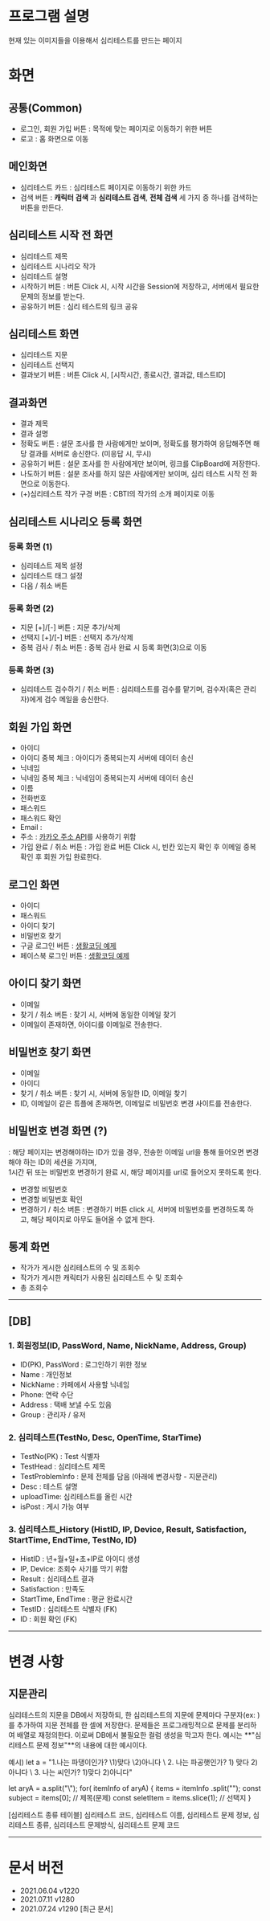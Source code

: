 # 프로그램 설명

현재 있는 이미지들을 이용해서 심리테스트를 만드는 페이지

# 화면

## 공통(Common)

- 로그인, 회원 가입 버튼 : 목적에 맞는 페이지로 이동하기 위한 버튼
- 로고 : 홈 화면으로 이동

## 메인화면

- 심리테스트 카드 : 심리테스트 페이지로 이동하기 위한 카드
- 검색 버튼 : **캐릭터 검색** 과 **심리테스트 검색**, **전체 검색** 세 가지 중 하나를 검색하는 버튼을 만든다.

## 심리테스트 시작 전 화면

- 심리테스트 제목
- 심리테스트 시나리오 작가
- 심리테스트 설명
- 시작하기 버튼 : 버튼 Click 시, 시작 시간을 Session에 저장하고, 서버에서 필요한 문제의 정보를 받는다.
- 공유하기 버튼 : 심리 테스트의 링크 공유

## 심리테스트 화면

- 심리테스트 지문
- 심리테스트 선택지
- 결과보기 버튼 : 버튼 Click 시, [시작시간, 종료시간, 결과값, 테스트ID]

## 결과화면

- 결과 제목
- 결과 설명
- 정확도 버튼 : 설문 조사를 한 사람에게만 보이며, 정확도를 평가하여 응답해주면 해당 결과를 서버로 송신한다. (미응답 시, 무시)
- 공유하기 버튼 : 설문 조사를 한 사람에게만 보이며, 링크를 ClipBoard에 저장한다.
- 나도하기 버튼 : 설문 조사를 하지 않은 사람에게만 보이며, 심리 테스트 시작 전 화면으로 이동한다.
- (+)심리테스트 작가 구경 버튼 : CBTI의 작가의 소개 페이지로 이동

## 심리테스트 시나리오 등록 화면

### 등록 화면 (1)

- 심리테스트 제목 설정
- 심리테스트 태그 설정
- 다음 / 취소 버튼

### 등록 화면 (2)

- 지문 [+]/[-] 버튼 : 지문 추가/삭제
- 선택지 [+]/[-] 버튼 : 선택지 추가/삭제
- 중복 검사 / 취소 버튼 : 중복 검사 완료 시 등록 화면(3)으로 이동

### 등록 화면 (3)

- 심리테스트 검수하기 / 취소 버튼 : 심리테스트를 검수를 맡기며, 검수자(혹은 관리자)에게 검수 메일을 송신한다.

## 회원 가입 화면

- 아이디
- 아이디 중복 체크 : 아이디가 중복되는지 서버에 데이터 송신
- 닉네임
- 닉네임 중복 체크 : 닉네임이 중복되는지 서버에 데이터 송신
- 이름
- 전화번호
- 패스워드
- 패스워드 확인
- Email :
- 주소 : [카카오 주소 API](https://developers.kakao.com/docs/latest/ko/local/common)를 사용하기 위함
- 가입 완료 / 취소 버튼 : 가입 완료 버튼 Click 시, 빈칸 있는지 확인 후 이메일 중복 확인 후 회원 가입 완료한다.

## 로그인 화면

- 아이디
- 패스워드
- 아이디 찾기
- 비밀번호 찾기
- 구글 로그인 버튼 : [생활코딩 예제](https://opentutorials.org/course/3424)
- 페이스북 로그인 버튼 : [생활코딩 예제](https://opentutorials.org/course/3423)

## 아이디 찾기 화면

- 이메일
- 찾기 / 취소 버튼 : 찾기 시, 서버에 동일한 이메일 찾기
- 이메일이 존재하면, 아이디를 이메일로 전송한다.

## 비밀번호 찾기 화면

- 이메일
- 아이디
- 찾기 / 취소 버튼 : 찾기 시, 서버에 동일한 ID, 이메일 찾기
- ID, 이메일이 같은 튜플에 존재하면, 이메일로 비밀번호 변경 사이트를 전송한다.

## 비밀번호 변경 화면 (?)

: 해당 페이지는 변경해야하는 ID가 있을 경우, 전송한 이메일 url을 통해 들어오면 변경해야 하는 ID의 세션을 가지며,  
1시간 뒤 또는 비밀번호 변경하기 완료 시, 해당 페이지를 url로 들어오지 못하도록 한다.

- 변경할 비밀번호
- 변경할 비밀번호 확인
- 변경하기 / 취소 버튼 : 변경하기 버튼 click 시, 서버에 비밀번호를 변경하도록 하고, 해당 페이지로 아무도 들어올 수 없게 한다.

## 통계 화면

- 작가가 게시한 심리테스트의 수 및 조회수
- 작가가 게시한 캐릭터가 사용된 심리테스트 수 및 조회수
- 총 조회수

---

## [DB]

### 1. 회원정보(ID, PassWord, Name, NickName, Address, Group)

- ID(PK), PassWord : 로그인하기 위한 정보
- Name : 개인정보
- NickName : 카페에서 사용할 닉네임
- Phone: 연락 수단
- Address : 택배 보낼 수도 있음
- Group : 관리자 / 유저

### 2. 심리테스트(TestNo, Desc, OpenTime, StarTime)

- TestNo(PK) : Test 식별자
- TestHead : 심리테스트 제목
- TestProblemInfo : 문제 전체를 담음 (아래에 변경사항 - 지문관리)
- Desc : 테스트 설명
- uploadTime: 심리테스트를 올린 시간
- isPost : 게시 가능 여부

### 3. 심리테스트\_History (HistID, IP, Device, Result, Satisfaction, StartTime, EndTime, TestNo, ID)

- HistID : 년+월+일+초+IP로 아이디 생성
- IP, Device: 조회수 사기를 막기 위함
- Result : 심리테스트 결과
- Satisfaction : 만족도
- StartTime, EndTime : 평균 완료시간
- TestID : 심리테스트 식별자 (FK)
- ID : 회원 확인 (FK)

---

# 변경 사항

## 지문관리

심리테스트의 지문을 DB에서 저장하되, 한 심리테스트의 지문에 문제마다 구분자(ex: \)를 추가하여 지문 전체를 한 셀에 저장한다. 문제들은 프로그래밍적으로 문제를 분리하여 배열로 재정의한다. 이로써 DB에서 불필요한 컬럼 생성을 막고자 한다. 예시는 **"심리테스트 문제 정보"**의 내용에 대한 예시이다.

예시) let a = "1.나는 파댕이인가? \1)맞다 \2)아니다 \\ 2. 나는 파공햇인가? 1) 맞다 2) 아니다 \\ 3. 나는 씨인가? 1)맞다 2)아니다"

let aryA = a.split("\\");
for( itemInfo of aryA) {
items = itemInfo .split("\");
const subject = items[0]; // 제목(문제)
const seletItem = items.slice(1); // 선택지
}

[심리테스트 종류 테이블]
심리테스트 코드,
심리테스트 이름,
심리테스트 문제 정보,
심리테스트 종류,
심리테스트 문제방식,
심리테스트 문제 코드

---

# 문서 버전

- 2021.06.04 v1220
- 2021.07.11 v1280
- 2021.07.24 v1290 [최근 문서]
